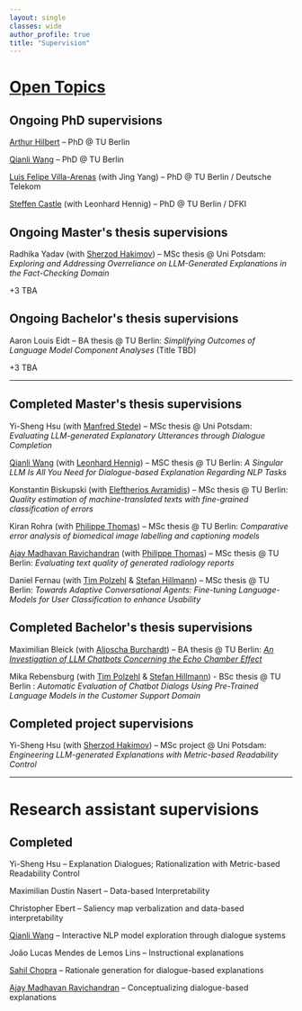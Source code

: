 ```yaml
---
layout: single
classes: wide
author_profile: true
title: "Supervision"
---
```


# [Open Topics](./topics.md)

## Ongoing PhD supervisions
[Arthur Hilbert](https://xplainlp.github.io/authors/arthur-hilbert/) – PhD @ TU Berlin  

[Qianli Wang](https://xplainlp.github.io/authors/qianli-wang/) – PhD @ TU Berlin  

[Luis Felipe Villa-Arenas](https://xplainlp.github.io/authors/luis-felipe-villa-arenas/) (with Jing Yang) – PhD @ TU Berlin / Deutsche Telekom  

[Steffen Castle](https://dfki-nlp.github.io/authors/steffen-castle/) (with Leonhard Hennig) – PhD @ TU Berlin / DFKI  

## Ongoing Master's thesis supervisions
Radhika Yadav (with [Sherzod Hakimov](https://sherzod-hakimov.github.io/)) – MSc thesis @ Uni Potsdam: _Exploring and Addressing Overreliance on LLM-Generated Explanations in the Fact-Checking Domain_

+3 TBA

## Ongoing Bachelor's thesis supervisions
Aaron Louis Eidt – BA thesis @ TU Berlin: _Simplifying Outcomes of Language Model Component Analyses_ (Title TBD)

+3 TBA

---


## Completed Master's thesis supervisions
Yi-Sheng Hsu (with [Manfred Stede](https://www.ling.uni-potsdam.de/~stede/)) – MSc thesis @ Uni Potsdam: _Evaluating LLM-generated Explanatory Utterances through Dialogue Completion_  

[Qianli Wang](https://github.com/qiaw99) (with [Leonhard Hennig](https://dfki-nlp.github.io/authors/leonhard-hennig/)) – MSC thesis @ TU Berlin: _A Singular LLM Is All You Need for Dialogue-based Explanation Regarding NLP Tasks_  

Konstantin Biskupski (with [Eleftherios Avramidis](https://github.com/lefterav)) – MSc thesis @ TU Berlin: _Quality estimation of machine-translated texts with fine-grained classification of errors_  

Kiran Rohra (with [Philippe Thomas](https://github.com/erechtheus)) – MSc thesis @ TU Berlin: _Comparative error analysis of biomedical image labelling and captioning models_  

[Ajay Madhavan Ravichandran](https://github.com/aj280192) (with [Philippe Thomas](https://github.com/erechtheus)) – MSc thesis @ TU Berlin: _Evaluating text quality of generated radiology reports_  

Daniel Fernau (with [Tim Polzehl](https://www.tu.berlin/en/qu/ueber-uns/team-personen/gast-wissenschaftler-partner/dr-tim-polzehl) & [Stefan Hillmann](https://www.tu.berlin/index.php?id=29495)) – MSc thesis @ TU Berlin: _Towards Adaptive Conversational Agents: Fine-tuning Language-Models for User Classification to enhance Usability_

## Completed Bachelor's thesis supervisions
Maximilian Bleick (with [Aljoscha Burchardt](https://www.dfki.de/~aburch/)) – BA thesis @ TU Berlin: [_An Investigation of LLM Chatbots Concerning the Echo Chamber Effect_](https://tu.berlin/index.php?id=246820)

Mika Rebensburg (with [Tim Polzehl](https://www.tu.berlin/en/qu/ueber-uns/team-personen/gast-wissenschaftler-partner/dr-tim-polzehl) & [Stefan Hillmann](https://www.tu.berlin/index.php?id=29495)) - BSc thesis @ TU Berlin : _Automatic Evaluation of Chatbot Dialogs Using Pre-Trained Language Models in the Customer Support Domain_   

## Completed project supervisions
Yi-Sheng Hsu (with [Sherzod Hakimov](https://sherzod-hakimov.github.io/)) – MSc project @ Uni Potsdam: _Engineering LLM-generated Explanations with Metric-based Readability Control_  


---


# Research assistant supervisions

## Completed

Yi-Sheng Hsu – Explanation Dialogues; Rationalization with Metric-based Readability Control  

Maximilian Dustin Nasert – Data-based Interpretability  

Christopher Ebert – Saliency map verbalization and data-based interpretability  

[Qianli Wang](https://github.com/qiaw99) – Interactive NLP model exploration through dialogue systems  

João Lucas Mendes de Lemos Lins – Instructional explanations  

[Sahil Chopra](https://schopra6.github.io/) – Rationale generation for dialogue-based explanations  

[Ajay Madhavan Ravichandran](https://github.com/aj280192) – Conceptualizing dialogue-based explanations  
